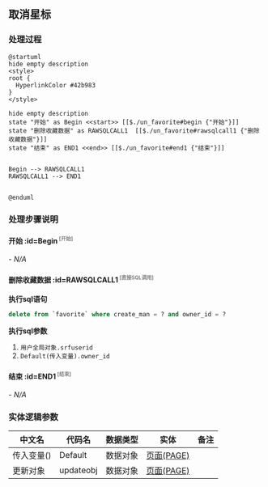 ## 取消星标 <!-- {docsify-ignore-all} -->

   

### 处理过程

```plantuml
@startuml
hide empty description
<style>
root {
  HyperlinkColor #42b983
}
</style>

hide empty description
state "开始" as Begin <<start>> [[$./un_favorite#begin {"开始"}]]
state "删除收藏数据" as RAWSQLCALL1  [[$./un_favorite#rawsqlcall1 {"删除收藏数据"}]]
state "结束" as END1 <<end>> [[$./un_favorite#end1 {"结束"}]]


Begin --> RAWSQLCALL1
RAWSQLCALL1 --> END1


@enduml
```


### 处理步骤说明

#### 开始 :id=Begin<sup class="footnote-symbol"> <font color=gray size=1>[开始]</font></sup>



*- N/A*
#### 删除收藏数据 :id=RAWSQLCALL1<sup class="footnote-symbol"> <font color=gray size=1>[直接SQL调用]</font></sup>



<p class="panel-title"><b>执行sql语句</b></p>

```sql
delete from `favorite` where create_man = ? and owner_id = ?
```

<p class="panel-title"><b>执行sql参数</b></p>

1. `用户全局对象.srfuserid`
2. `Default(传入变量).owner_id`


#### 结束 :id=END1<sup class="footnote-symbol"> <font color=gray size=1>[结束]</font></sup>



*- N/A*



### 实体逻辑参数

|    中文名   |    代码名    |  数据类型    |  实体   |备注 |
| --------| --------| -------- | -------- | --------   |
|传入变量(<i class="fa fa-check"/></i>)|Default|数据对象|[页面(PAGE)](module/Wiki/Article_page.md)||
|更新对象|updateobj|数据对象|[页面(PAGE)](module/Wiki/Article_page.md)||

